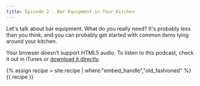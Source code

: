 ```yaml
---
title: Episode 2 - Bar Equipment in Your Kitchen
---
```


Let's talk about bar equipment. What do you really need? It's probably less than you think, and you can probably get started with common items lying around your kitchen.

<amp-audio width="auto"
  height="50"
  src="//traffic.libsyn.com/homebartips/Episode02.mp3">
  <div fallback>
    <p>Your browser doesn’t support HTML5 audio. To listen to this podcast, check it out in iTunes or <a href="//traffic.libsyn.com/homebartips/Episode02.mp3">download it directly</a>.</p>
  </div>
</amp-audio>

{% assign recipe = site.recipe | where:"embed_handle","old_fashioned" %}
{{ recipe }}
